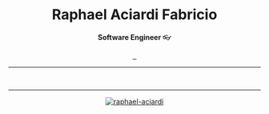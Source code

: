  <h1 align="center">Raphael Aciardi Fabricio</h1>

<p align="center"><strong> Software Engineer  </strong>👓</p>

<p align="center"> 
<a href="https://www.linkedin.com/in/raphael-fabricio-a422562a8/"> <img src="https://img.shields.io/badge/linkedin-%230077B5.svg?style=for-the-badge&logo=linkedin&logoColor=white" alt=""> </a> 
<a href="mailto:996193248ph@gmail.com"> <img src="https://img.shields.io/badge/Gmail-D14836?style=for-the-badge&logo=gmail&logoColor=white" alt=""> </a> 
<a href="https://www.instagram.com/raphael.ph.05/"> <img src="https://img.shields.io/badge/Instagram-%23E4405F.svg?style=for-the-badge&logo=Instagram&logoColor=white" alt=""> </a> 

</p>
<hr>
<div align="center">
    <img src="https://img.shields.io/badge/JavaScript-F7DF1E?style=for-the-badge&logo=javascript&logoColor=black" alt="">
    <img src="https://img.shields.io/badge/TypeScript-007ACC?style=for-the-badge&logo=typescript&logoColor=white" alt="">
    <img src="https://img.shields.io/badge/MySQL-00000F?style=for-the-badge&logo=mysql&logoColor=white" alt="">
    <img src="https://img.shields.io/badge/.NET-5C2D91?style=for-the-badge&logo=.net&logoColor=white" alt="">
</div>
<hr/>
<div align="center">
 
[![raphael-aciardi](https://github-readme-stats.vercel.app/api/top-langs/?username=raphael-aciardi&hide=html&layout=compact&theme=dark)](https://github.com/anuraghazra/github-readme-stats)

</div>

